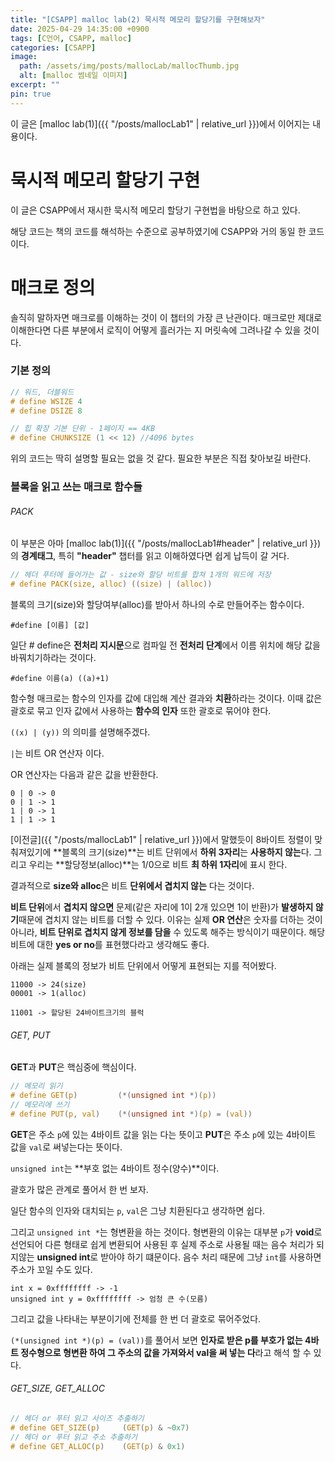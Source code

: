 ```yaml
---
title: "[CSAPP] malloc lab(2) 묵시적 메모리 할당기를 구현해보자"
date: 2025-04-29 14:35:00 +0900
tags: [C언어, CSAPP, malloc]
categories: [CSAPP]
image:
  path: /assets/img/posts/mallocLab/mallocThumb.jpg
  alt: [malloc 썸네일 이미지]
excerpt: ""
pin: true
---
```


이 글은 [malloc lab(1)]({{ "/posts/mallocLab1" | relative_url }})에서 이어지는 내용이다.

# 묵시적 메모리 할당기 구현

이 글은 CSAPP에서 재시한 묵시적 메모리 할당기 구현법을 바탕으로 하고 있다.

해당 코드는 책의 코드를 해석하는 수준으로 공부하였기에 CSAPP와 거의 동일 한 코드이다.

# 매크로 정의

솔직히 말하자면 매크로를 이해하는 것이 이 챕터의 가장 큰 난관이다. 매크로만 제대로 이해한다면 다른 부분에서 로직이 어떻게 흘러가는 지 머릿속에 그려나갈 수 있을 것이다.

### 기본 정의

``` c
// 워드, 더블워드
# define WSIZE 4
# define DSIZE 8

// 힙 확장 기본 단위 - 1페이지 == 4KB
# define CHUNKSIZE (1 << 12) //4096 bytes

```

위의 코드는 딱히 설명할 필요는 없을 것 같다. 필요한 부분은 직접 찾아보길 바란다.


### 블록을 읽고 쓰는 매크로 함수들

###### PACK
이 부분은 아마 [malloc lab(1)]({{ "/posts/mallocLab1#header" | relative_url }})의 **경계태그**, 특히 **"header"** 챕터를 읽고 이해하였다면 쉽게 납득이 갈 거다. 
  
```c
// 헤더 푸터에 들어가는 값 - size와 할당 비트를 합쳐 1개의 워드에 저장
# define PACK(size, alloc) ((size) | (alloc))
```
블록의 크기(size)와 할당여부(alloc)를 받아서 하나의 수로 만들어주는 함수이다.


```
#define [이름] [값]
```
일단 # define은 **전처리 지시문**으로 컴파일 전 **전처리 단계**에서 이름 위치에 해당 값을 바꿔치기하라는 것이다.


```
#define 이름(a) ((a)+1)
```
함수형 매크로는 함수의 인자를 값에 대입해 계산 결과와 **치환**하라는 것이다. 이때 값은 괄호로 묶고 인자 값에서 사용하는 **함수의 인자** 또한 괄호로 묶어야 한다.


`((x) | (y))` 의 의미를 설명해주겠다.

`|`는 비트 OR 연산자 이다.

OR 연산자는 다음과 같은 값을 반환한다.

```
0 | 0 -> 0
0 | 1 -> 1
1 | 0 -> 1
1 | 1 -> 1
```

[이전글]({{ "/posts/mallocLab1" | relative_url }})에서 말했듯이 8바이트 정렬이 맞춰져있기에 **블록의 크기(size)**는 비트 단위에서 **하위 3자리**는 **사용하지 않는**다. 그리고 우리는 **할당정보(alloc)**는 1/0으로 비트 **최 하위 1자리**에 표시 한다.

결과적으로 **size와 alloc**은 비트 **단위에서 겹치지 않는** 다는 것이다.

**비트 단위**에서 **겹치지 않으면** 문제(같은 자리에 1이 2개 있으면 1이 반환)가 **발생하지 않기**때문에 겹치지 않는 비트를 더할 수 있다. 이유는 실제 **OR 연산**은 숫자를 더하는 것이 아니라, **비트 단위로 겹치지 않게 정보를 담을** 수 있도록 해주는 방식이기 때문이다. 해당 비트에 대한 **yes or no**를 표현했다라고 생각해도 좋다.

아래는 실제 블록의 정보가 비트 단위에서 어떻게 표현되는 지를 적어봤다.
  
```
11000 -> 24(size)
00001 -> 1(alloc)

11001 -> 할당된 24바이트크기의 블럭
```
 
###### GET, PUT
**GET**과 **PUT**은 핵심중에 핵심이다.
```c
// 메모리 읽기
# define GET(p)         (*(unsigned int *)(p))
// 메모리에 쓰기
# define PUT(p, val)    (*(unsigned int *)(p) = (val))
```
**GET**은 주소 `p`에 있는 4바이트 값을 읽는 다는 뜻이고 **PUT**은 주소 `p`에 있는 4바이트 값을 `val`로 써넣는다는 뜻이다.

`unsigned int`는 **부호 없는 4바이트 정수(양수)**이다.
  
괄호가 많은 관계로 풀어서 한 번 보자.
  
일단 함수의 인자와 대치되는 `p`, `val`은 그냥 치환된다고 생각하면 쉽다. 
  
그리고 `unsigned int *`는 형변환을 하는 것이다. 형변환의 이유는 대부분 `p`가 **void**로 선언되어 다른 형태로 쉽게 변환되어 사용된 후 실제 주소로 사용될 때는 음수 처리가 되지않는 **unsigned int**로 받아야 하기 떄문이다. 음수 처리 때문에 그냥 `int`를 사용하면 주소가 꼬일 수도 있다.
```
int x = 0xffffffff -> -1
unsigned int y = 0xffffffff -> 엄청 큰 수(모름)
```
  
그리고 값을 나타내는 부분이기에 전체를 한 번 더 괄호로 묶어주었다.

`(*(unsigned int *)(p) = (val))`를 풀어서 보면 **인자로 받은 p를 부호가 없는 4바트 정수형으로 형변환 하여 그 주소의 값을 가져와서 val을 써 넣는 다**라고 해석 할 수 있다.


###### GET_SIZE, GET_ALLOC
```c
// 헤더 or 푸터 읽고 사이즈 추출하기
# define GET_SIZE(p)     (GET(p) & ~0x7)
// 헤더 or 푸터 읽고 주소 추출하기
# define GET_ALLOC(p)    (GET(p) & 0x1)

```